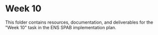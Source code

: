 # Week 10

This folder contains resources, documentation, and deliverables for the "Week 10" task in the ENS SPAB implementation plan.
